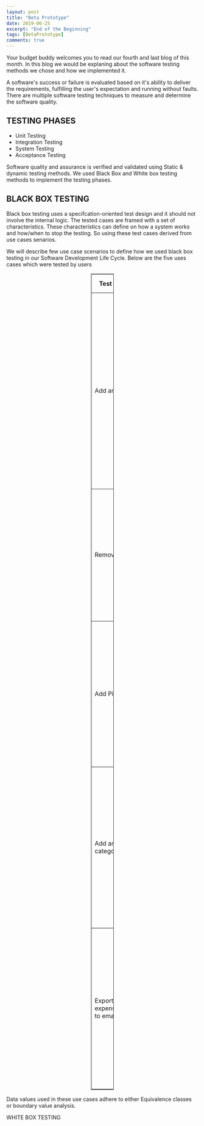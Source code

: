 ```yaml
---
layout: post
title: "Beta Prototype"
date: 2019-06-25
excerpt: "End of the Beginning"
tags: [BetaPrototype]
comments: true
---
```


Your budget buddy welcomes you to read our fourth and last blog of this month. In this blog we would be explaning about the software testing methods we chose and how we implemented it.

<p>A software's success or failure is evaluated based on it's ability to deliver the requirements, fulfilling the user's expectation and running without faults. There are multiple software testing techniques to measure and determine the software quality.</p>

<h2>TESTING PHASES</h2>
<ul>
<li>Unit Testing</li>
<li>Integration Testing</li>
<li>System Testing</li>
<li>Acceptance Testing</li>
</ul>

<p>Software quality and assurance is verified and validated using Static & dynamic testing methods. We used Black Box and White box testing methods to implement the testing phases.</p>


<h2>BLACK BOX TESTING </h2>
<p> Black box testing uses a specifcation-oriented test design and it should not involve the internal logic. The tested cases are framed with a set of characteristics. These characteristics can define on how a system works and how/when to stop the testing. So using these test cases derived from use cases senarios. </p>

<p>We will describe few use case scenarios to define how we used black box testing in our Software Development Life Cycle. Below are the five uses cases which were tested by users</p>
<table style="width: 60px; margin-left: auto; margin-right: auto;" border="#000000">
<thead>
<tr>
<th>Test Case ID&nbsp;</th>
<th>Scenario</th>
<th>Data Value 1&nbsp;</th>
<th>Expected Output 1&nbsp;</th>
<th>Data value 2&nbsp;</th>
<th>Expected Output 2&nbsp;</th>
<th>Actual Result&nbsp;</th>
</tr>
</thead>
<tbody>
<tr>
<td>Add an income</td>
<td>
<ol>
<li>
<p>Open the application and select the navigation drawer</p>
</li>
<li>
<p>Click the add income</p>
</li>
<li>
<p>Enter the amount</p>
</li>
<li>
<p>Select the date</p>
</li>
<li>
<p>Choose a category and account</p>
</li>
<li>
<p>Choose recurrence</p>
</li>
<li>
<p>Click the Add Income</p>
</li>
</ol>
</td>
<td>
<ol>
<li>
<p>Amount = 670</p>
</li>
<li>
<p>Date = 16/06/2019</p>
</li>
<li>
<p>Category = Salary</p>
</li>
<li>
<p>Account = Card</p>
</li>
<li>
<p>Recurrence = Monthly</p>
</li>
</ol>
</td>
<td>
<p>Data Inserted is displayed and entry box is emptied</p>
</td>
<td>
<ol>
<li>
<p>Amount = 70.50</p>
</li>
<li>
<p>Date = 19/06/2019</p>
</li>
<li>
<p>Category = Part-time</p>
</li>
<li>
<p>Account = Cash</p>
</li>
<li>
<p>Recurrence = One Time</p>
</li>
</ol>
</td>
<td>Data Inserted is displayed and entry box is emptied</td>
<td>Data Inserted is displayed and entry box is emptied</td>
</tr>
<tr>
<td>Remove Pin</td>
<td>
<ol>
<li>
<p>Open the application and select the navigation drawer</p>
</li>
<li>
<p>Click the settings</p>
</li>
<li>
<p>Select Off</p>
</li>
<li>
<p>Click the Set authorization switch /Change Pin</p>
</li>
</ol>
</td>
<td>Authorization Switch = Off</td>
<td>Authorization Off is displayed</td>
<td>Authorization Switch = Off</td>
<td>Authorization Off is displayed</td>
<td>Authorization OFF</td>
</tr>
<tr>
<td>Add Pin</td>
<td>
<ol>
<li>
<p>Open the application and select the navigation drawer</p>
</li>
<li>
<p>Click the settings</p>
</li>
<li>
<p>Select On</p>
</li>
<li>
<p>Enter Pin</p>
</li>
<li>
<p>Click the Set authorization switch /Change Pin</p>
</li>
</ol>
</td>
<td>
<ol>
<li>
<p>Authorization switch = On</p>
</li>
<li>
<p>Pin = 1424</p>
</li>
</ol>
</td>
<td>Authorization ON - Pin set</td>
<td>
<ol>
<li>
<p>Authorization switch = On</p>
</li>
<li>
<p>Pin = 1</p>
</li>
</ol>
</td>
<td>Authorization On - Pin Set</td>
<td>Authorization On - Pin set;</td>
</tr>
<tr>
<td>Add an income category</td>
<td>
<ol>
<li>
<p>Open the application and select the navigation drawer</p>
</li>
<li>
<p>Click the settings</p>
</li>
<li>
<p>Select Add Income Category</p>
</li>
<li>
<p>Entered a category</p>
</li>
<li>
<p>Click the Add Income Category</p>
</li>
</ol>
</td>
<td>Add Income Category = Salary</td>
<td>Category inserted</td>
<td>Add Income category = Rent</td>
<td>Category inserted</td>
<td>Category inserted</td>
</tr>
<tr>
<td>Export the expense/income to email</td>
<td>
<ol>
<li>
<p>Open the application and select the navigation drawer</p>
</li>
<li>
<p>Click the settings</p>
</li>
<li>
<p>Select Add Income Category</p>
</li>
<li>
<p>Entered a category</p>
</li>
<li>
<p>Click the Add Income Category</p>
</li>
</ol>
</td>
<td>Category inserted</td>
<td>Add Income category = Rent</td>
<td>Category inserted</td>
<td>Category inserted</td>
</tr>
</tbody>
</table>

<p>Data values used in these use cases adhere to either Equivalence classes or boundary value analysis.</p>

WHITE BOX TESTING

